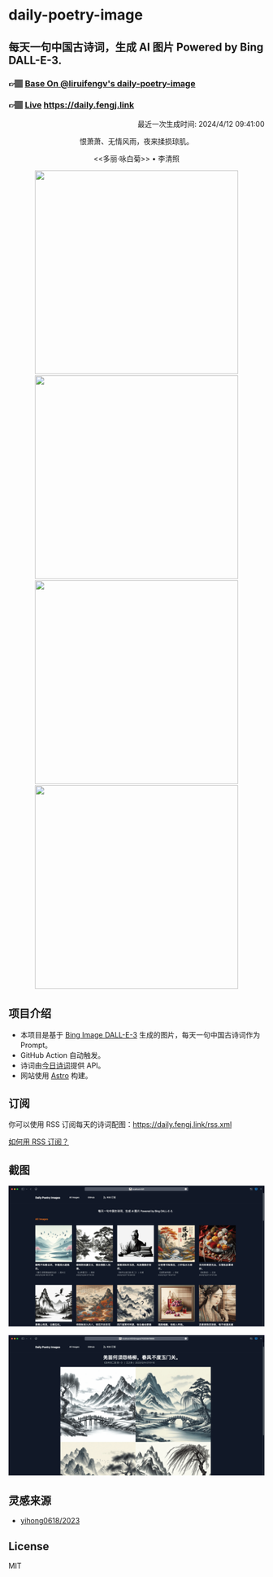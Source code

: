 
# daily-poetry-image

## 每天一句中国古诗词，生成 AI 图片 Powered by Bing DALL-E-3.

### 👉🏽 [Base On @liruifengv's daily-poetry-image](https://github.com/liruifengv/daily-poetry-image)

### 👉🏽 [Live](https://daily.fengj.link) https://daily.fengj.link

<p align="right">
  最近一次生成时间: 2024/4/12 09:41:00
</p>
<p align="center">
恨萧萧、无情风雨，夜来揉损琼肌。
</p>
<p align="center">
<<多丽·咏白菊>> • 李清照
</p>
<p align="center">
<img src="https://tse4.mm.bing.net/th/id/OIG2.8B.AqJ9HwJ0W7R5uDoEB" height="400" width="400" />
<img src="https://tse4.mm.bing.net/th/id/OIG2.XNEPjSK.sm5TqK2s5PN." height="400" width="400" />
<img src="https://tse1.mm.bing.net/th/id/OIG2.QVvg_WI0NsGgzUxgsFsQ" height="400" width="400" />
<img src="https://tse1.mm.bing.net/th/id/OIG2.QbCiw5hz.7Sou9wWgc4_" height="400" width="400" />
</p>

## 项目介绍

-   本项目是基于 [Bing Image DALL-E-3](https://www.bing.com/images/create) 生成的图片，每天一句中国古诗词作为 Prompt。
-   GitHub Action 自动触发。
-   诗词由[今日诗词](https://www.jinrishici.com/)提供 API。
-   网站使用 [Astro](https://astro.build) 构建。

## 订阅

你可以使用 RSS 订阅每天的诗词配图：https://daily.fengj.link/rss.xml

[如何用 RSS 订阅？](https://zhuanlan.zhihu.com/p/55026716)

## 截图

![图片列表](./screenshots/Snipaste_2023-12-28_21-00-26.png)

![图片详情](./screenshots/Snipaste_2023-12-28_21-00-53.png)

## 灵感来源

-   [yihong0618/2023](https://github.com/yihong0618/2023)

## License

MIT
